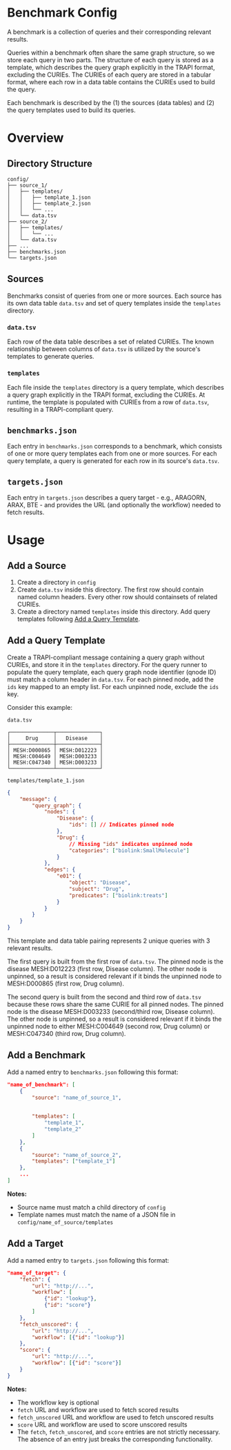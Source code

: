 # Benchmark Config

A benchmark is a collection of queries and their corresponding relevant results.

Queries within a benchmark often share the same graph structure, so we store each query in two parts. The structure of each query is stored as a template, which describes the query graph explicitly in the TRAPI format, excluding the CURIEs. The CURIEs of each query are stored in a tabular format, where each row in a data table contains the CURIEs used to build the query. 

Each benchmark is described by the (1) the sources (data tables) and (2) the query templates used to build its queries.

# Overview

## Directory Structure
```
config/
├── source_1/
│   ├── templates/
│   │   ├── template_1.json
│   │   ├── template_2.json
│   │   └── ...
│   └── data.tsv
├── source_2/
│   ├── templates/
│   │   └── ...
│   └── data.tsv
├── ...
├── benchmarks.json
└── targets.json
```
## Sources
Benchmarks consist of queries from one or more sources. Each source has its own data table `data.tsv` and set of query templates inside the `templates` directory.

### `data.tsv`
Each row of the data table describes a set of related CURIEs. The known relationship between columns of `data.tsv` is utilized by the source's templates to generate queries.

### `templates`
Each file inside the `templates` directory is a query template, which describes a query graph explicitly in the TRAPI format, excluding the CURIEs. At runtime, the template is populated with CURIEs from a row of `data.tsv`, resulting in a TRAPI-compliant query.

## `benchmarks.json`
Each entry in `benchmarks.json` corresponds to a benchmark, which consists of one or more query templates each from one or more sources. For each query template, a query is generated for each row in its source's `data.tsv`.

## `targets.json`
Each entry in `targets.json` describes a query target - e.g., ARAGORN, ARAX, BTE - and provides the URL (and optionally the workflow) needed to fetch results.

# Usage

## Add a Source
1. Create a directory in `config`
2. Create `data.tsv` inside this directory. The first row should contain named column headers. Every other row should containsets of related CURIEs.
3. Create a directory named `templates` inside this directory. Add query templates following [Add a Query Template](#add-a-query-template).

## Add a Query Template
Create a TRAPI-compliant message containing a query graph without CURIEs, and store it in the `templates` directory. For the query runner to populate the query template, each query graph node identifier (qnode ID) must match a column header in `data.tsv`. For each pinned node, add the `ids` key mapped to an empty list. For each unpinned node, exclude the `ids` key.

Consider this example:

`data.tsv`
```
┌──────────────┬──────────────┐
│     Drug     │   Disease    │
├──────────────┼──────────────┤
│ MESH:D000865 │ MESH:D012223 │
│ MESH:C004649 │ MESH:D003233 │
│ MESH:C047340 │ MESH:D003233 │
└──────────────┴──────────────┘
```

`templates/template_1.json`
```json
{
    "message": {
        "query_graph": {
            "nodes": {
                "Disease": {
                    "ids": [] // Indicates pinned node
                },
                "Drug": {
                    // Missing "ids" indicates unpinned node
                    "categories": ["biolink:SmallMolecule"]
                }
            },
            "edges": {
                "e01": {
                    "object": "Disease",
                    "subject": "Drug",
                    "predicates": ["biolink:treats"]
                }
            }
        }
    }
}
```
This template and data table pairing represents 2 unique queries with 3 relevant results.

The first query is built from the first row of `data.tsv`. The pinned node is the disease MESH:D012223 (first row, Disease column). The other node is unpinned, so a result is considered relevant if it binds the unpinned node to MESH:D000865 (first row, Drug column).

The second query is built from the second and third row of `data.tsv` because these rows share the same CURIE for all pinned nodes. The pinned node is the disease MESH:D003233 (second/third row, Disease column). The other node is unpinned, so a result is considered relevant if it binds the unpinned node to either MESH:C004649 (second row, Drug column) or MESH:C047340 (third row, Drug column).

## Add a Benchmark
Add a named entry to `benchmarks.json` following this format:
```json
"name_of_benchmark": [
    {
        "source": "name_of_source_1", 

        
        "templates": [
            "template_1", 
            "template_2"  
        ]
    },
    {
        "source": "name_of_source_2",
        "templates": ["template_1"]
    },
    ...
]
```
**Notes:**
- Source name must match a child directory of `config`
- Template names must match the name of a JSON file in `config/name_of_source/templates`

## Add a Target
Add a named entry to `targets.json` following this format:
```json
"name_of_target": {
    "fetch": {
        "url": "http://...",
        "workflow": [
            {"id": "lookup"},
            {"id": "score"}
        ]
    },
    "fetch_unscored": {
        "url": "http://...",
        "workflow": [{"id": "lookup"}]
    },
    "score": {
        "url": "http://...",
        "workflow": [{"id": "score"}]
    }
}
```
**Notes:**
- The workflow key is optional
- `fetch` URL and workflow are used to fetch scored results
- `fetch_unscored` URL and workflow are used to fetch unscored results
- `score` URL and workflow are used to score unscored results
- The `fetch`, `fetch_unscored`, and `score` entries are not strictly necessary. The absence of an entry just breaks the corresponding functionality.